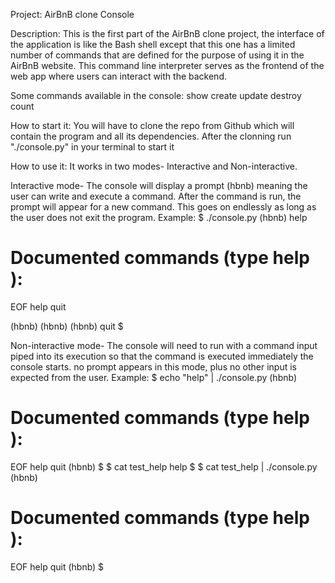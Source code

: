 Project:
AirBnB clone Console

Description:
This is the first part of the AirBnB clone project, the interface of the application is like the Bash shell except that this one has a limited number of commands that are defined for the purpose of using it in the AirBnB website. 
This command line interpreter serves as the frontend of the web app where users can interact with the backend.

Some commands available in the console:
show
create
update
destroy
count


How to start it: 
You will have to clone the repo from Github which will contain the program and all its dependencies. 
After the clonning run "./console.py" in your terminal to start it

How to use it:
It works in two modes- Interactive and Non-interactive.

Interactive mode- The console will display a prompt (hbnb) meaning the user can write and execute a command. After the command is run, the prompt will appear for a new command. This goes on endlessly as long as the user does not exit the program.
Example:
$ ./console.py
(hbnb) help

Documented commands (type help <topic>):
========================================
EOF  help  quit

(hbnb) 
(hbnb) 
(hbnb) quit
$

Non-interactive mode- The console will need to run with a command input piped into its execution so that the command is executed immediately the console starts. no prompt appears in this mode, plus no other input is expected from the user.
Example:
$ echo "help" | ./console.py
(hbnb)

Documented commands (type help <topic>):
========================================
EOF  help  quit
(hbnb) 
$
$ cat test_help
help
$
$ cat test_help | ./console.py
(hbnb)

Documented commands (type help <topic>):
========================================
EOF  help  quit
(hbnb) 
$
